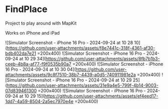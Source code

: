 # FindPlace
Project to play around with MapKit

Works on iPhone and iPad

![Simulator Screenshot - iPhone 16 Pro - 2024-09-24 at 10 28 10](https://github.com/user-attachments/assets/f8e7441c-318f-4361-af30-bdb402da7e21 =200x400)
![Simulator Screenshot - iPhone 16 Pro - 2024-09-24 at 10 29 34](https://github.com/user-attachments/assets/8fb7b1b3-ceeb-4b8a-af77-f9f0535b90a7 =200x400)
![Simulator Screenshot - iPhone 16 Pro - 2024-09-24 at 10 30 04](https://github.com/user-attachments/assets/9c8f7510-38b7-4439-a0d5-740911981e2a =200x400)
![Simulator Screenshot - iPhone 16 Pro - 2024-09-24 at 10 29 25](https://github.com/user-attachments/assets/31e9a4e5-799f-4b14-9003-07d839461300 =200x400)
![Simulator Screenshot - iPhone 16 Pro - 2024-09-24 at 10 29 15](https://github.com/user-attachments/assets/ef4eed17-1dd7-4a59-8504-2a5ec7970e4e =200x400)
